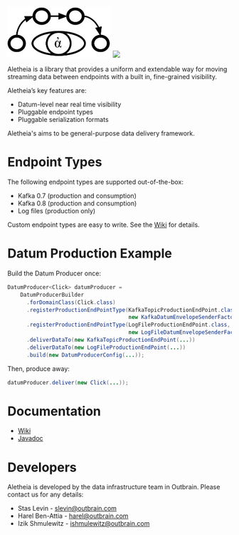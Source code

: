 <img src="/logo/Aletheia-logo.png" height="115"></img>
![](https://github.com/outbrain/Aletheia/blob/master/logo/Aletheia.png)

Aletheia is a library that provides a uniform and extendable way for moving streaming data between endpoints with a built in, fine-grained visibility.

Aletheia’s key features are:
* Datum-level near real time visibility
* Pluggable endpoint types 
* Pluggable serialization formats

Aletheia's aims to be general-purpose data delivery framework.

# Endpoint Types
The following endpoint types are supported out-of-the-box:
* Kafka 0.7 (production and consumption)
* Kafka 0.8 (production and consumption)
* Log files (production only)

Custom endpoint types are easy to write. See the [Wiki](https://github.com/outbrain/Aletheia/wiki/Production-%26-Consumption-EndPoint-types) for details.

# Datum Production Example
Build the Datum Producer once:

```java
DatumProducer<Click> datumProducer = 
    DatumProducerBuilder
      .forDomainClass(Click.class)
      .registerProductionEndPointType(KafkaTopicProductionEndPoint.class,
                                      new KafkaDatumEnvelopeSenderFactory())
      .registerProductionEndPointType(LogFileProductionEndPoint.class,
                                      new LogFileDatumEnvelopeSenderFactory())
      .deliverDataTo(new KafkaTopicProductionEndPoint(...))
      .deliverDataTo(new LogFileProductionEndPoint(...))
      .build(new DatumProducerConfig(...));
```

Then, produce away:

```java
datumProducer.deliver(new Click(...));
```    

# Documentation
*  [Wiki](https://github.com/outbrain/Aletheia/wiki)
*  [Javadoc](http://outbrain.github.io/Aletheia/)

# Developers
Aletheia is developed by the data infrastructure team in Outbrain. Please contact us for any details:
* Stas Levin - <slevin@outbrain.com>
* Harel Ben-Attia - <harel@outbrain.com>
* Izik Shmulewitz - <ishmulewitz@outbrain.com>
